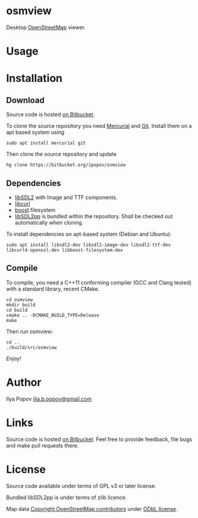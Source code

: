 osmview
=======

Desktop [OpenStreetMap](https://openstreetmap.org) viewer.

Usage
=====


Installation
============

Download
--------
Source code is hosted [on Bitbucket](https://bitbucket.org/ipopov/osmview).

To clone the source repository you need
[Mercurial](https://www.mercurial-scm.org/) and [Git](https://git-scm.com/).
Install them on a apt based system using

    sudo apt install mercurial git

Then clone the source repository and update

    hg clone https://bitbucket.org/ipopov/osmview

Dependencies
------------

- [libSDL2](https://www.libsdl.org/) with Image and TTF components.
- [libcurl](http://curl.haxx.se/)
- [boost](http://boost.org).filesystem
- [libSDL2pp](https://github.com/AMDmi3/libSDL2pp)
  is bundled within the repository.
  Shall be checked out automatically when cloning.

To install dependencies on apt-based system (Debian and Ubuntu):

    sudo apt install libsdl2-dev libsdl2-image-dev libsdl2-ttf-dev libcurl4-openssl-dev libboost-filesystem-dev

Compile
-------

To compile, you need a C++11 conforming compiler (GCC and Clang tested)
with a standard library, recent CMake.

    cd osmview
    mkdir build
    cd build
    cmake .. -DCMAKE_BUILD_TYPE=Release
    make

Then run osmview:

    cd ..
    ./build/src/osmview

*Enjoy!*

Author
======

Ilya Popov <ilia.b.popov@gmail.com>

Links
=====

Source code is hosted [on Bitbucket](https://bitbucket.org/ipopov/osmview).
Feel free to provide feedback, file bugs and make pull requests there.

License
=======

Source code available under terms of GPL v3 or later license.

Bundled libSDL2pp is under terms of zlib licence.

Map data [Copyright OpenStreetMap contributors](https://www.openstreetmap.org/copyright)
under [ODbL license](http://www.opendatacommons.org/licenses/odbl).
